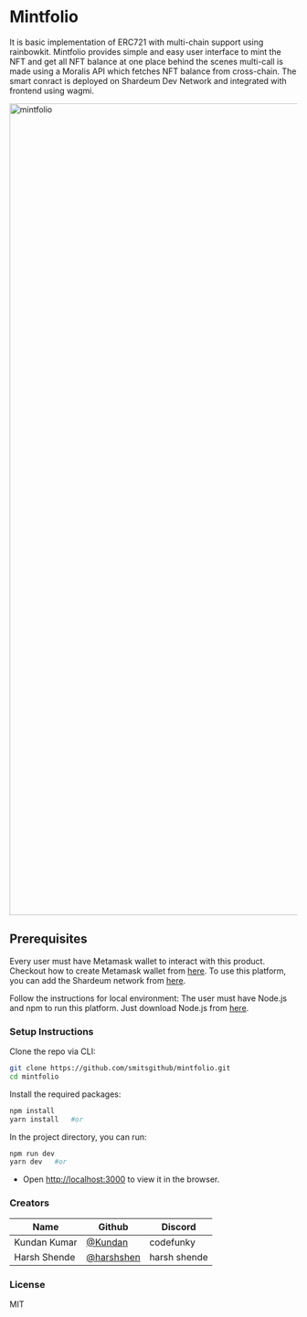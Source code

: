 # Mintfolio

It is basic implementation of ERC721 with multi-chain support using rainbowkit. Mintfolio provides simple and easy user interface to mint the NFT and get all NFT balance at one place behind the scenes multi-call is made using a Moralis API which fetches NFT balance from cross-chain. The smart conract is deployed on Shardeum Dev Network and integrated with frontend using wagmi. 

<img width="1422" alt="mintfolio" src="https://user-images.githubusercontent.com/79443588/233185557-d6c653d2-9fc0-40f7-bc7f-2706db6cdaa4.png">

## Prerequisites

Every user must have Metamask wallet to interact with this product. Checkout how to create Metamask wallet from [here](https://polygon.technology/blog/getting-started-with-metamask-on-polygon). To use this platform, you can add the Shardeum network from [here](https://docs.shardeum.org/network/endpoints). 

Follow the instructions for local environment: The user must have Node.js and npm to run this platform. Just download Node.js from [here](https://nodejs.org/en/download/).

### Setup Instructions

Clone the repo via CLI:

```sh
git clone https://github.com/smitsgithub/mintfolio.git
cd mintfolio
```

Install the required packages:

```sh
npm install
yarn install   #or
```

In the project directory, you can run:

```sh
npm run dev
yarn dev   #or
```

- Open [http://localhost:3000](http://localhost:3000) to view it in the browser.

### Creators

| Name            | Github                                         | Discord         |
| --------------- | ---------------------------------------------- | --------------- |
| Kundan Kumar | [@Kundan](https://github.com/InfiniteCoder100)   | codefunky   |
| Harsh Shende | [@harshshen](https://github.com/Harshshen)   | harsh shende  |

### License
MIT
